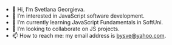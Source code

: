 - 👋 Hi, I’m Svetlana Georgieva.
- 👀 I’m interested in JavaScript software development.
- 🌱 I’m currently learning JavaScript Fundamentals in SoftUni.
- 💞️ I’m looking to collaborate on JS projects.
- 📫 How to reach me: my email address is bysve@yahoo.com.

<!---
bysve/bysve is a ✨ special ✨ repository because its `README.md` (this file) appears on your GitHub profile.
You can click the Preview link to take a look at your changes.
--->
